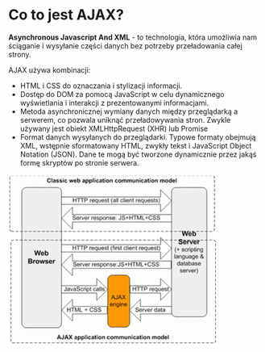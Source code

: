 # Co to jest AJAX?

**Asynchronous Javascript And XML** - to technologia, która umożliwia nam
ściąganie i wysyłanie części danych bez potrzeby przeładowania całej strony.

AJAX używa kombinacji:

* HTML i CSS do oznaczania i stylizacji informacji.
* Dostęp do DOM za pomocą JavaScript w celu dynamicznego wyświetlania
    i interakcji z prezentowanymi informacjami.
* Metoda asynchronicznej wymiany danych między przeglądarką a serwerem,
    co pozwala uniknąć przeładowywania stron. Zwykle używany jest obiekt
    XMLHttpRequest (XHR) lub Promise
* Format danych wysyłanych do przeglądarki. Typowe formaty obejmują XML,
    wstępnie sformatowany HTML, zwykły tekst i JavaScript Object Notation (JSON).
    Dane te mogą być tworzone dynamicznie przez jakąś formę skryptów po stronie serwera.

![how-ajax-works](how-ajax-works.jpg)
